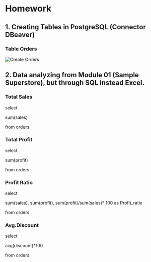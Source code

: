# Homework

## 1. Creating Tables in PostgreSQL (Connector DBeaver)

### Table Orders
![Create Orders](https://user-images.githubusercontent.com/101666279/159480363-849a785c-92cd-4064-9017-0b2f212e32ac.png)

## 2. Data analyzing from Module 01 (Sample Superstore), but through SQL instead Excel.

### Total Sales
select

sum(sales)

from orders

### Total Profit
select

sum(profit)

from orders

### Profit Ratio
select

sum(sales), sum(profit), sum(profit)/sum(sales)* 100 as Profit_ratio

from orders

### Avg.Discount
select

avg(discount)*100

from orders
